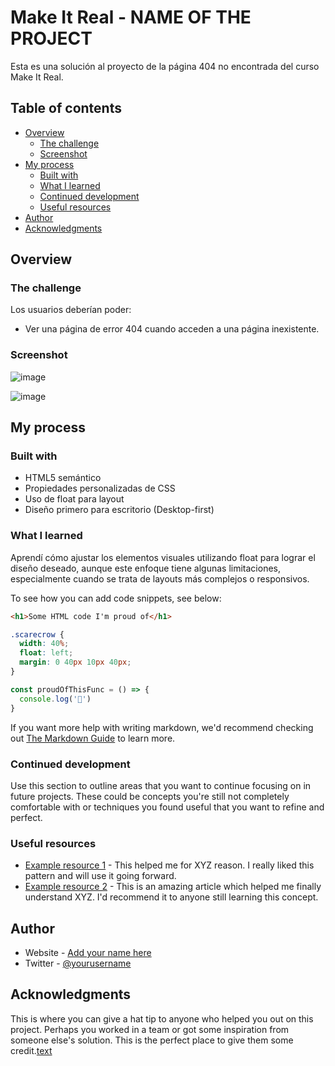 # Make It Real - NAME OF THE PROJECT

Esta es una solución al proyecto de la página 404 no encontrada del curso Make It Real.

## Table of contents

- [Overview](#overview)
  - [The challenge](#the-challenge)
  - [Screenshot](#screenshot)
- [My process](#my-process)
  - [Built with](#built-with)
  - [What I learned](#what-i-learned)
  - [Continued development](#continued-development)
  - [Useful resources](#useful-resources)
- [Author](#author)
- [Acknowledgments](#acknowledgments)


## Overview

### The challenge

Los usuarios deberían poder:

- Ver una página de error 404 cuando acceden a una página inexistente.

### Screenshot

![image](https://github.com/user-attachments/assets/059d37e4-a1ca-443d-adcf-1b20bd6ecb06)

![image](https://github.com/user-attachments/assets/a26408f6-3882-4b7b-8890-53734f623167)

## My process

### Built with

- HTML5 semántico
- Propiedades personalizadas de CSS
- Uso de float para layout
- Diseño primero para escritorio (Desktop-first)

### What I learned

Aprendí cómo ajustar los elementos visuales utilizando float para lograr el diseño deseado, aunque este enfoque tiene algunas limitaciones, especialmente cuando se trata de layouts más complejos o responsivos.

To see how you can add code snippets, see below:

```html
<h1>Some HTML code I'm proud of</h1>
```
```css
.scarecrow {
  width: 40%;
  float: left;
  margin: 0 40px 10px 40px;
}
```
```js
const proudOfThisFunc = () => {
  console.log('🎉')
}
```

If you want more help with writing markdown, we'd recommend checking out [The Markdown Guide](https://www.markdownguide.org/) to learn more.

### Continued development

Use this section to outline areas that you want to continue focusing on in future projects. These could be concepts you're still not completely comfortable with or techniques you found useful that you want to refine and perfect.

### Useful resources

- [Example resource 1](https://www.example.com) - This helped me for XYZ reason. I really liked this pattern and will use it going forward.
- [Example resource 2](https://www.example.com) - This is an amazing article which helped me finally understand XYZ. I'd recommend it to anyone still learning this concept.

## Author

- Website - [Add your name here](https://www.your-site.com)
- Twitter - [@yourusername](https://www.twitter.com/yourusername)


## Acknowledgments

This is where you can give a hat tip to anyone who helped you out on this project. Perhaps you worked in a team or got some inspiration from someone else's solution. This is the perfect place to give them some credit.[text](../class7/top-fs-dev-proinnovate-i-2024/challenges/404-not-found-page)
